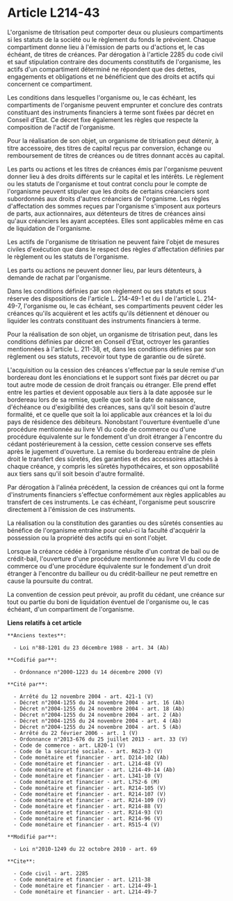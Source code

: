 # Article L214-43

L'organisme de titrisation peut comporter deux ou plusieurs compartiments si les statuts de la société ou le règlement du
fonds le prévoient. Chaque compartiment donne lieu à l'émission de parts ou d'actions et, le cas échéant, de titres de
créances. Par dérogation à l'article 2285 du code civil et sauf stipulation contraire des documents constitutifs de
l'organisme, les actifs d'un compartiment déterminé ne répondent que des dettes, engagements et obligations et ne bénéficient
que des droits et actifs qui concernent ce compartiment. 

Les conditions dans lesquelles l'organisme ou, le cas échéant, les compartiments de l'organisme peuvent emprunter et conclure
des contrats constituant des instruments financiers à terme sont fixées par décret en Conseil d'Etat. Ce décret fixe
également les règles que respecte la composition de l'actif de l'organisme. 

Pour la réalisation de son objet, un organisme de titrisation peut détenir, à titre accessoire, des titres de capital reçus
par conversion, échange ou remboursement de titres de créances ou de titres donnant accès au capital. 

Les parts ou actions et les titres de créances émis par l'organisme peuvent donner lieu à des droits différents sur le
capital et les intérêts. Le règlement ou les statuts de l'organisme et tout contrat conclu pour le compte de l'organisme
peuvent stipuler que les droits de certains créanciers sont subordonnés aux droits d'autres créanciers de l'organisme. Les
règles d'affectation des sommes reçues par l'organisme s'imposent aux porteurs de parts, aux actionnaires, aux détenteurs de
titres de créances ainsi qu'aux créanciers les ayant acceptées. Elles sont applicables même en cas de liquidation de
l'organisme. 

Les actifs de l'organisme de titrisation ne peuvent faire l'objet de mesures civiles d'exécution que dans le respect des
règles d'affectation définies par le règlement ou les statuts de l'organisme. 

Les parts ou actions ne peuvent donner lieu, par leurs détenteurs, à demande de rachat par l'organisme. 

Dans les conditions définies par son règlement ou ses statuts et sous réserve des dispositions de l'article L. 214-49-1 et du
I de l'article L. 214-49-7, l'organisme ou, le cas échéant, ses compartiments peuvent céder les créances qu'ils acquièrent et
les actifs qu'ils détiennent et dénouer ou liquider les contrats constituant des instruments financiers à terme. 

Pour la réalisation de son objet, un organisme de titrisation peut, dans les conditions définies par décret en Conseil
d'Etat, octroyer les garanties mentionnées à l'article L. 211-38, et, dans les conditions définies par son règlement ou ses
statuts, recevoir tout type de garantie ou de sûreté.

L'acquisition ou la cession des créances s'effectue par la seule remise d'un bordereau dont les énonciations et le support
sont fixés par décret ou par tout autre mode de cession de droit français ou étranger. Elle prend effet entre les parties et
devient opposable aux tiers à la date apposée sur le bordereau lors de sa remise, quelle que soit la date de naissance,
d'échéance ou d'exigibilité des créances, sans qu'il soit besoin d'autre formalité, et ce quelle que soit la loi applicable
aux créances et la loi du pays de résidence des débiteurs. Nonobstant l'ouverture éventuelle d'une procédure mentionnée au
livre VI du code de commerce ou d'une procédure équivalente sur le fondement d'un droit étranger à l'encontre du cédant
postérieurement à la cession, cette cession conserve ses effets après le jugement d'ouverture. La remise du bordereau
entraîne de plein droit le transfert des sûretés, des garanties et des accessoires attachés à chaque créance, y compris les
sûretés hypothécaires, et son opposabilité aux tiers sans qu'il soit besoin d'autre formalité. 

Par dérogation à l'alinéa précédent, la cession de créances qui ont la forme d'instruments financiers s'effectue conformément
aux règles applicables au transfert de ces instruments. Le cas échéant, l'organisme peut souscrire directement à l'émission
de ces instruments. 

La réalisation ou la constitution des garanties ou des sûretés consenties au bénéfice de l'organisme entraîne pour celui-ci
la faculté d'acquérir la possession ou la propriété des actifs qui en sont l'objet. 

Lorsque la créance cédée à l'organisme résulte d'un contrat de bail ou de crédit-bail, l'ouverture d'une procédure mentionnée
au livre VI du code de commerce ou d'une procédure équivalente sur le fondement d'un droit étranger à l'encontre du bailleur
ou du crédit-bailleur ne peut remettre en cause la poursuite du contrat. 

La convention de cession peut prévoir, au profit du cédant, une créance sur tout ou partie du boni de liquidation éventuel de
l'organisme ou, le cas échéant, d'un compartiment de l'organisme.

**Liens relatifs à cet article**

	**Anciens textes**:

	  - Loi n°88-1201 du 23 décembre 1988 - art. 34 (Ab)

	**Codifié par**:

	  - Ordonnance n°2000-1223 du 14 décembre 2000 (V)

	**Cité par**:

	  - Arrêté du 12 novembre 2004 - art. 421-1 (V)
	  - Décret n°2004-1255 du 24 novembre 2004 - art. 16 (Ab)
	  - Décret n°2004-1255 du 24 novembre 2004 - art. 18 (Ab)
	  - Décret n°2004-1255 du 24 novembre 2004 - art. 2 (Ab)
	  - Décret n°2004-1255 du 24 novembre 2004 - art. 4 (Ab)
	  - Décret n°2004-1255 du 24 novembre 2004 - art. 5 (Ab)
	  - Arrêté du 22 février 2006 - art. 1 (V)
	  - Ordonnance n°2013-676 du 25 juillet 2013 - art. 33 (V)
	  - Code de commerce - art. L820-1 (V)
	  - Code de la sécurité sociale. - art. R623-3 (V)
	  - Code monétaire et financier - art. D214-102 (Ab)
	  - Code monétaire et financier - art. L214-48 (V)
	  - Code monétaire et financier - art. L214-49-14 (Ab)
	  - Code monétaire et financier - art. L341-10 (V)
	  - Code monétaire et financier - art. L752-6 (M)
	  - Code monétaire et financier - art. R214-105 (V)
	  - Code monétaire et financier - art. R214-107 (V)
	  - Code monétaire et financier - art. R214-109 (V)
	  - Code monétaire et financier - art. R214-88 (V)
	  - Code monétaire et financier - art. R214-93 (V)
	  - Code monétaire et financier - art. R214-96 (V)
	  - Code monétaire et financier - art. R515-4 (V)

	**Modifié par**:

	  - Loi n°2010-1249 du 22 octobre 2010 - art. 69

	**Cite**:

	  - Code civil - art. 2285
	  - Code monétaire et financier - art. L211-38
	  - Code monétaire et financier - art. L214-49-1
	  - Code monétaire et financier - art. L214-49-7
